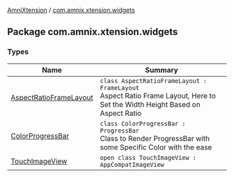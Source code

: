 [AmniXtension](../index.md) / [com.amnix.xtension.widgets](./index.md)

## Package com.amnix.xtension.widgets

### Types

| Name | Summary |
|---|---|
| [AspectRatioFrameLayout](-aspect-ratio-frame-layout/index.md) | `class AspectRatioFrameLayout : FrameLayout`<br>Aspect Ratio Frame Layout, Here to Set the Width Height Based on Aspect Ratio |
| [ColorProgressBar](-color-progress-bar/index.md) | `class ColorProgressBar : ProgressBar`<br>Class to Render ProgressBar with some Specific Color with the ease |
| [TouchImageView](-touch-image-view/index.md) | `open class TouchImageView : AppCompatImageView` |
